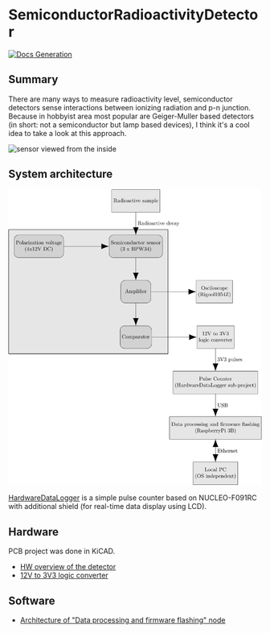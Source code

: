 # SemiconductorRadioactivityDetector

[![Docs Generation](https://github.com/RobertGawron/SemiconductorRadioactivityDetector/workflows/Docs%20Generation/badge.svg)](https://github.com/RobertGawron/SemiconductorRadioactivityDetector/actions?query=workflow%3A%22Docs+Generation%22)

## Summary

There are many ways to measure radioactivity level, semiconductor detectors sense interactions between ionizing radiation and p-n junction. Because in hobbyist area most popular are Geiger-Muller based detectors (in short: not a semiconductor but lamp based devices), I think it's a cool idea to take a look at this approach.

![sensor viewed from the inside](https://1.bp.blogspot.com/-7oBQ1ETBhvU/XMwRGNKZN2I/AAAAAAAAHOM/hjzkPQSv9h0YTSOj255yFZFmSvXWYKPdQCLcBGAs/s1600/IMG_3274.JPG)


## System architecture

![architecture](https://raw.githubusercontent.com/RobertGawron/SemiconductorRadioactivityDetector/master/Documentation/Diagrams/ArchitectureOverview-1.png)

[HardwareDataLogger](https://github.com/RobertGawron/HardwareDataLogger) is a simple pulse counter based on NUCLEO-F091RC with additional shield (for real-time data display using LCD).

## Hardware

PCB project was done in KiCAD.

* [HW overview of the detector
](https://github.com/RobertGawron/SemiconductorRadioactivityDetector/wiki/HW-overview-of-the-detector) 
* [12V  to  3V3 logic converter
](https://github.com/RobertGawron/SemiconductorRadioactivityDetector/wiki/12V--to--3V3-logic-converter) 


## Software


* [Architecture of "Data processing and firmware flashing" node
](https://github.com/RobertGawron/SemiconductorRadioactivityDetector/wiki/%22Data-processing-and-firmware-flashing%22-node-architecture)
